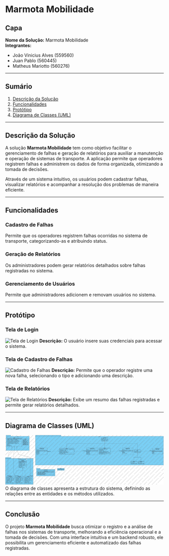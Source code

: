 # Marmota Mobilidade

## Capa
**Nome da Solução:** Marmota Mobilidade  
**Integrantes:**  
- João Vinicius Alves (559560)
- Juan Pablo (560445)
- Matheus Mariotto (560276)

---

## Sumário
1. [Descrição da Solução](#descricao-da-solucao)
2. [Funcionalidades](#funcionalidades)
3. [Protótipo](#prototipo)
4. [Diagrama de Classes (UML)](#diagrama-de-classes-uml)

---

## Descrição da Solução
A solução **Marmota Mobilidade** tem como objetivo facilitar o gerenciamento de falhas e geração de relatórios para auxiliar a manutenção e operação de sistemas de transporte. A aplicação permite que operadores registrem falhas e administrem os dados de forma organizada, otimizando a tomada de decisões.

Através de um sistema intuitivo, os usuários podem cadastrar falhas, visualizar relatórios e acompanhar a resolução dos problemas de maneira eficiente.

---

## Funcionalidades

### Cadastro de Falhas
Permite que os operadores registrem falhas ocorridas no sistema de transporte, categorizando-as e atribuindo status.

### Geração de Relatórios
Os administradores podem gerar relatórios detalhados sobre falhas registradas no sistema.

### Gerenciamento de Usuários
Permite que administradores adicionem e removam usuários no sistema.

---

## Protótipo
### Tela de Login
![Tela de Login](imagens/tela-login.png)
**Descrição:** O usuário insere suas credenciais para acessar o sistema.

### Tela de Cadastro de Falhas
![Cadastro de Falhas](imagens/tela-cadastro-falhas.png)
**Descrição:** Permite que o operador registre uma nova falha, selecionando o tipo e adicionando uma descrição.

### Tela de Relatórios
![Tela de Relatórios](imagens/tela-relatorios.png)
**Descrição:** Exibe um resumo das falhas registradas e permite gerar relatórios detalhados.

---

## Diagrama de Classes (UML)
![Diagrama de Classes](diagrama-classes-mmobilidade.jpg)
O diagrama de classes apresenta a estrutura do sistema, definindo as relações entre as entidades e os métodos utilizados.

---

## Conclusão
O projeto **Marmota Mobilidade** busca otimizar o registro e a análise de falhas nos sistemas de transporte, melhorando a eficiência operacional e a tomada de decisões. Com uma interface intuitiva e um backend robusto, ele possibilita um gerenciamento eficiente e automatizado das falhas registradas.
